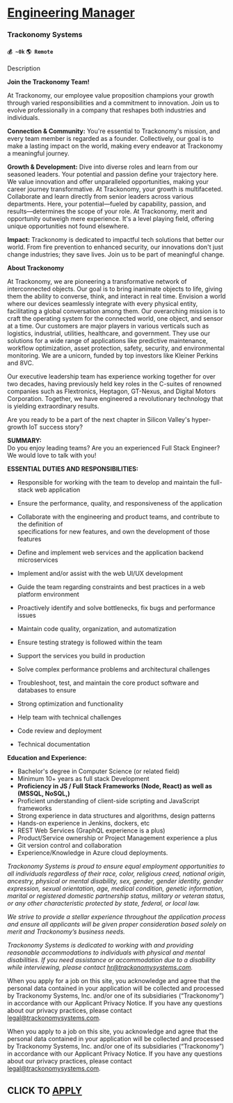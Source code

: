 # [Engineering Manager](https://www.remotewlb.com/apply/engineering-manager-84926)  
### Trackonomy Systems  
#### `💰 ~0k` `🌎 Remote`  

Description

**Join the Trackonomy Team!**

At Trackonomy, our employee value proposition champions your growth through varied responsibilities and a commitment to innovation. Join us to evolve professionally in a company that reshapes both industries and individuals.

**Connection & Community:** You're essential to Trackonomy's mission, and every team member is regarded as a founder. Collectively, our goal is to make a lasting impact on the world, making every endeavor at Trackonomy a meaningful journey.

**Growth & Development:** Dive into diverse roles and learn from our seasoned leaders. Your potential and passion define your trajectory here. We value innovation and offer unparalleled opportunities, making your career journey transformative. At Trackonomy, your growth is multifaceted. Collaborate and learn directly from senior leaders across various departments. Here, your potential—fueled by capability, passion, and results—determines the scope of your role. At Trackonomy, merit and opportunity outweigh mere experience. It's a level playing field, offering unique opportunities not found elsewhere.

**Impact:** Trackonomy is dedicated to impactful tech solutions that better our world. From fire prevention to enhanced security, our innovations don't just change industries; they save lives. Join us to be part of meaningful change.

**About Trackonomy**

At Trackonomy, we are pioneering a transformative network of interconnected objects. Our goal is to bring inanimate objects to life, giving them the ability to converse, think, and interact in real time. Envision a world where our devices seamlessly integrate with every physical entity, facilitating a global conversation among them. Our overarching mission is to craft the operating system for the connected world, one object, and sensor at a time. Our customers are major players in various verticals such as logistics, industrial, utilities, healthcare, and government. They use our solutions for a wide range of applications like predictive maintenance, workflow optimization, asset protection, safety, security, and environmental monitoring. We are a unicorn, funded by top investors like Kleiner Perkins and 8VC.

Our executive leadership team has experience working together for over two decades, having previously held key roles in the C-suites of renowned companies such as Flextronics, Heptagon, GT-Nexus, and Digital Motors Corporation. Together, we have engineered a revolutionary technology that is yielding extraordinary results.

Are you ready to be a part of the next chapter in Silicon Valley's hyper-growth IoT success story?

**SUMMARY:**  
Do you enjoy leading teams? Are you an experienced Full Stack Engineer? We would love to talk with you!

  
**ESSENTIAL DUTIES AND RESPONSIBILITIES:**

  * Responsible for working with the team to develop and maintain the full-stack web application 
  * Ensure the performance, quality, and responsiveness of the application
  * Collaborate with the engineering and product teams, and contribute to the definition of  
specifications for new features, and own the development of those features

  * Define and implement web services and the application backend microservices
  * Implement and/or assist with the web UI/UX development
  * Guide the team regarding constraints and best practices in a web platform environment
  * Proactively identify and solve bottlenecks, fix bugs and performance issues
  * Maintain code quality, organization, and automatization
  * Ensure testing strategy is followed within the team
  * Support the services you build in production
  * Solve complex performance problems and architectural challenges
  * Troubleshoot, test, and maintain the core product software and databases to ensure
  * Strong optimization and functionality
  * Help team with technical challenges
  * Code review and deployment
  * Technical documentation

**Education and Experience:**

  * Bachelor's degree in Computer Science (or related field)
  * Minimum 10+ years as full stack Development
  * **Proficiency in JS / Full Stack Frameworks (Node, React) as well as (MSSQL, NoSQL,)**
  * Proficient understanding of client-side scripting and JavaScript frameworks
  * Strong experience in data structures and algorithms, design patterns
  * Hands-on experience in Jenkins, dockers, etc
  * REST Web Services (GraphQL experience is a plus)
  * Product/Service ownership or Project Management experience a plus
  * Git version control and collaboration
  * Experience/Knowledge in Azure cloud deployments.

_Trackonomy Systems is proud to ensure equal employment opportunities to all individuals regardless of their race, color, religious creed, national origin, ancestry, physical or mental disability, sex, gender, gender identity, gender expression, sexual orientation, age, medical condition, genetic information, marital or registered domestic partnership status, military or veteran status, or any other characteristic protected by state, federal, or local law._

_We strive to provide a stellar experience throughout the application process and ensure all applicants will be given proper consideration based solely on merit and Trackonomy’s business needs._

_Trackonomy Systems is dedicated to working with and providing reasonable accommodations to individuals with physical and mental disabilities. If you need assistance or accommodation due to a disability while interviewing, please contact hr@trackonomysystems.com._

When you apply for a job on this site, you acknowledge and agree that the personal data contained in your application will be collected and processed by Trackonomy Systems, Inc. and/or one of its subsidiaries (“Trackonomy”) in accordance with our Applicant Privacy Notice.­­­­­­­­­­­­­­­­­­­­­­­­­­­­­­­­­­ If you have any questions about our privacy practices, please contact legal@trackonomysystems.com.

When you apply to a job on this site, you acknowledge and agree that the personal data contained in your application will be collected and processed by Trackonomy Systems, Inc. and/or one of its subsidiaries (“Trackonomy”) in accordance with our Applicant Privacy Notice.­­­­­­­­­­­­­­­­­­­­­­­­­­­­­­­­­­ If you have any questions about our privacy practices, please contact legal@trackonomysystems.com.

  
## CLICK TO [APPLY](https://www.remotewlb.com/apply/engineering-manager-84926)

